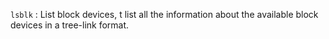`lsblk`  : List block devices, t list all the information about the available block devices in a tree-link format.

